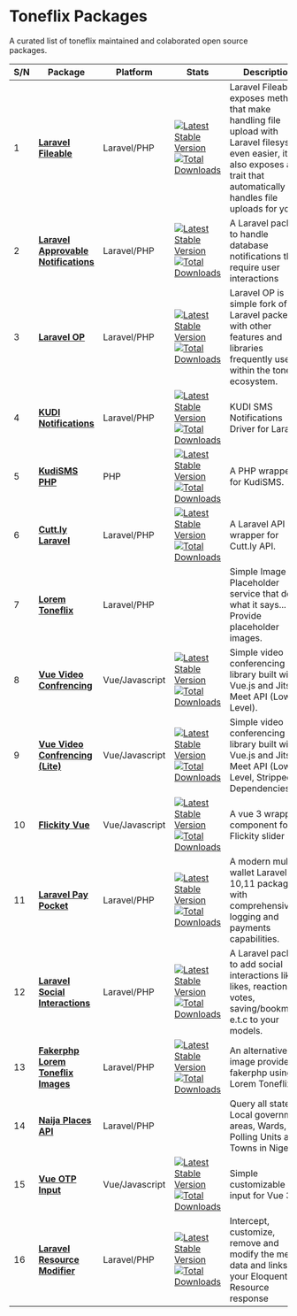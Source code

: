 # Toneflix Packages
A curated list of toneflix maintained and colaborated open source packages.

| S/N | Package                                      | Platform        | Stats                                                                       | Description                                                                                                                                                                   |
|-----|----------------------------------------------|-----------------|-----------------------------------------------------------------------------|-------------------------------------------------------------------------------------------------------------------------------------------------------------------------------|
| 1   | **[Laravel Fileable][1]**                    | Laravel/PHP     | [![Latest Stable Version][i1]][l1] <br /> [![Total Downloads][d1]][l1]      | Laravel Fileable exposes methods that make handling file upload with Laravel filesystem even easier, it also exposes a trait that automatically handles file uploads for you. |
| 2   | **[Laravel Approvable Notifications][2]**    | Laravel/PHP     | [![Latest Stable Version][i2]][l2] <br /> [![Total Downloads][d2]][l2]      | A Laravel package to handle database notifications that require user interactions                                                                                             |
| 3   | **[Laravel OP][3]**                          | Laravel/PHP     | [![Latest Stable Version][i3]][l3] <br /> [![Total Downloads][d3]][l3]      | Laravel OP is simple fork of Laravel packed with other features and libraries frequently used within the toneflix ecosystem.                                                  |
| 4   | **[KUDI Notifications][4]**                  | Laravel/PHP     | [![Latest Stable Version][i4]][l4] <br /> [![Total Downloads][d4]][l4]      | KUDI SMS Notifications Driver for Laravel                                                                                                                                     |
| 5   | **[KudiSMS PHP][5]**                         | PHP             | [![Latest Stable Version][i5]][l5] <br /> [![Total Downloads][d5]][l5]      | A PHP wrapper for KudiSMS.                                                                                                                                                    |
| 6   | **[Cutt.ly Laravel][6]**                     | Laravel/PHP     | [![Latest Stable Version][i6]][l6] <br /> [![Total Downloads][d6]][l6]      | A Laravel API wrapper for Cutt.ly API.                                                                                                                                        |
| 7   | **[Lorem Toneflix][7]**                      | Laravel/PHP     |                                                                             | Simple Image Placeholder service that does what it says... Provide placeholder images.                                                                                        |
| 8   | **[Vue Video Confrencing][8]**               | Vue/Javascript  | [![Latest Stable Version][i8]][l8] <br /> [![Total Downloads][d8]][l8]      | Simple video conferencing library built with Vue.js and Jitsi Meet API (Low Level).                                                                                           |
| 9   | **[Vue Video Confrencing (Lite)][9]**        | Vue/Javascript  | [![Latest Stable Version][i9]][l9] <br /> [![Total Downloads][d9]][l9]      | Simple video conferencing library built with Vue.js and Jitsi Meet API (Low Level, Stripped Dependencies).                                                                    |
| 10  | **[Flickity Vue][10]**                       | Vue/Javascript  | [![Latest Stable Version][i10]][l10] <br /> [![Total Downloads][d10]][l10]  | A vue 3 wrapper component for Flickity slider                                                                                                                                 |
| 11  | **[Laravel Pay Pocket][11]**                 | Laravel/PHP     | [![Latest Stable Version][i11]][l11] <br /> [![Total Downloads][d11]][l11]  | A modern multi-wallet Laravel 10,11 package with comprehensive logging and payments capabilities.                                                                             |
| 12  | **[Laravel Social Interactions][12]**        | Laravel/PHP     | [![Latest Stable Version][i12]][l12] <br /> [![Total Downloads][d12]][l12]  | A Laravel package to add social interactions like likes, reactions, votes, saving/bookmarks e.t.c to your models.                                                             |
| 13  | **[Fakerphp Lorem Toneflix Images][13]**     | Laravel/PHP     | [![Latest Stable Version][i13]][l13] <br /> [![Total Downloads][d13]][l13]  | An alternative image provider for fakerphp using Lorem Toneflix.                                                                                                              |
| 14  | **[Naija Places API][14]**                   | Laravel/PHP     |                                                                             | Query all states, Local government areas, Wards, Polling Units and Towns in Nigeria.                                                                                          |
| 15  | **[Vue OTP Input][15]**                      | Vue/Javascript  | [![Latest Stable Version][i15]][l15] <br /> [![Total Downloads][d15]][l15]  | Simple customizable OTP input for Vue 3.                                                                                                                                      |
| 16  | **[Laravel Resource Modifier][16]**          | Laravel/PHP     | [![Latest Stable Version][i16]][l16] <br /> [![Total Downloads][d16]][l16]  | Intercept, customize, remove and modify the meta data and links on your Eloquent API Resource response

[1]:https://github.com/toneflix/laravel-fileable
[2]:https://github.com/toneflix/laravel-approvable-notifications
[3]:https://github.com/toneflix/laravel-op
[4]:https://github.com/toneflix/kudisms-notification
[5]:https://github.com/toneflix/kudi-sms-php
[6]:https://github.com/toneflix/cuttly-laravel
[7]:https://lorem.toneflix.com.ng
[8]:https://github.com/toneflix/vue-video-conferencing
[9]:https://github.com/toneflix/vue-video-conferencing-lite
[10]:https://github.com/toneflix/flickity-vue
[11]:https://github.com/HPWebdeveloper/laravel-pay-pocket
[12]:https://github.com/toneflix/laravel-social-interactions
[13]:https://github.com/toneflix/fakerphp-lorem-toneflix
[14]:https://naija-places.toneflix.com.ng
[15]:https://toneflix.github.io/vue-component-pack/otp-input
[16]:https://github.com/toneflix/laravel-resource-modifier

[i1]:https://img.shields.io/packagist/v/toneflix-code/laravel-fileable.svg?style=flat-square
[l1]:https://packagist.org/packages/toneflix-code/laravel-fileable
[d1]:https://img.shields.io/packagist/dt/toneflix-code/laravel-fileable.svg?style=flat-square

[i2]:https://img.shields.io/packagist/v/toneflix-code/approvable-notifications.svg?style=flat-square
[l2]:https://packagist.org/packages/toneflix-code/approvable-notifications
[d2]:https://img.shields.io/packagist/dt/toneflix-code/approvable-notifications.svg?style=flat-square

[i3]:https://img.shields.io/packagist/v/toneflix-code/laravel-op.svg?style=flat-square
[l3]:https://packagist.org/packages/toneflix-code/laravel-op
[d3]:https://img.shields.io/packagist/dt/toneflix-code/laravel-op.svg?style=flat-square

[i4]:https://img.shields.io/packagist/v/toneflix-code/kudisms-notification.svg?style=flat-square
[l4]:https://packagist.org/packages/toneflix-code/kudisms-notification
[d4]:https://img.shields.io/packagist/dt/toneflix-code/kudisms-notification.svg?style=flat-square

[i5]:https://img.shields.io/packagist/v/toneflix-code/kudi-sms-php.svg?style=flat-square
[l5]:https://packagist.org/packages/toneflix-code/kudi-sms-php
[d5]:https://img.shields.io/packagist/dt/toneflix-code/kudi-sms-php.svg?style=flat-square

[i6]:https://img.shields.io/packagist/v/toneflix-code/cuttly-laravel.svg?style=flat-square
[l6]:https://packagist.org/packages/toneflix-code/cuttly-laravel
[d6]:https://img.shields.io/packagist/dt/toneflix-code/cuttly-laravel.svg?style=flat-square

[i7]:/
[l7]:/
[d7]:/

[i8]:https://img.shields.io/npm/v/vue-video-conference.svg?style=flat-square
[l8]:https://www.npmjs.com/package/vue-video-conference
[d8]:https://img.shields.io/npm/dt/vue-video-conference.svg?style=flat-square

[i9]:https://img.shields.io/npm/v/vue-video-conference-lite.svg?style=flat-square
[l9]:https://www.npmjs.com/package/vue-video-conference-lite
[d9]:https://img.shields.io/npm/dt/vue-video-conference-lite.svg?style=flat-square

[i10]:https://img.shields.io/npm/v/@toneflix-code/flickity-vue.svg?style=flat-square
[l10]:https://www.npmjs.com/package/@toneflix-code/flickity-vue
[d10]:https://img.shields.io/npm/dt/@toneflix-code/flickity-vue.svg?style=flat-square

[i11]:https://img.shields.io/packagist/v/hpwebdeveloper/laravel-pay-pocket.svg?style=flat-square
[l11]:https://packagist.org/packages/hpwebdeveloper/laravel-pay-pocket
[d11]:https://img.shields.io/packagist/dt/hpwebdeveloper/laravel-pay-pocket.svg?style=flat-square

[i12]:https://img.shields.io/packagist/v/toneflix-code/social-interactions.svg?style=flat-square
[l12]:https://packagist.org/packages/toneflix-code/social-interactions
[d12]:https://img.shields.io/packagist/dt/toneflix-code/social-interactions.svg?style=flat-square

[i13]:https://img.shields.io/packagist/v/toneflix-code/fakerphp-lorem-toneflix.svg?style=flat-square
[l13]:https://packagist.org/packages/toneflix-code/fakerphp-lorem-toneflix
[d13]:https://img.shields.io/packagist/dt/toneflix-code/fakerphp-lorem-toneflix.svg?style=flat-square

[i14]:/
[l14]:/
[d14]:/

[i15]:https://img.shields.io/npm/v/@toneflix/otp-input.svg?style=flat-square
[l15]:https://www.npmjs.com/package/@toneflix/otp-input
[d15]:https://img.shields.io/npm/dt/@toneflix/otp-input.svg?style=flat-square

[i16]:https://img.shields.io/packagist/v/toneflix-code/laravel-resource-modifier.svg?style=flat-square
[l16]:https://packagist.org/packages/toneflix-code/laravel-resource-modifier
[d16]:https://img.shields.io/packagist/dt/toneflix-code/laravel-resource-modifier.svg?style=flat-square

